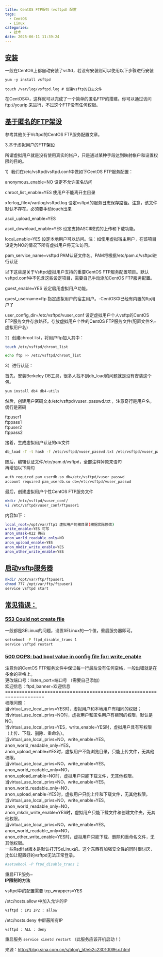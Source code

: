 ```yaml
---
title: CentOS FTP服务（vsftpd）配置
tags:
  - CentOS
  - Linux
categories:
  - 技术
date: 2025-06-11 11:39:24
---
```


## [安装](#1)

一般在CentOS上都自动安装了vsftd，若没有安装则可以使用以下步骤进行安装

```shell
yum -y install vsftpd

touch /var/log/vsftpd.log # 创建vsftp的日志文件
```

在CentOS中，这样就可以完成了一个简单的匿名FTP的搭建。你可以通过访问ftp://yourip 来进行，不过这个FTP没有任何权限。

## [基于匿名的FTP架设](#2)

参考其他关于Vsftpd的CentOS FTP服务配置文章。

3.基于虚拟用户的FTP架设

所谓虚拟用户就是没有使用真实的帐户，只是通过某种手段达到映射帐户和设置权限的目的。

1）我们在/etc/vsftpd/vsftpd.conf中做如下CentOS FTP服务配置：

anonymous\_enable=NO 设定不允许匿名访问

chroot\_list\_enable=YES 使用户不能离开主目录

xferlog\_file=/var/log/vsftpd.log 设定vsftpd的服务日志保存路径。注意，该文件默认不存在。必须要手动touch出来

ascii\_upload\_enable=YES

ascii\_download\_enable=YES 设定支持ASCII模式的上传和下载功能。

local\_enable=YES 设定本地用户可以访问。注：如使用虚拟宿主用户，在该项目设定为NO的情况下所有虚拟用户将无法访问。

pam\_service\_name=vsftpd PAM认证文件名。PAM将根据/etc/pam.d/vsftpd进行认证

以下这些是关于Vsftpd虚拟用户支持的重要CentOS FTP服务配置项目。默认vsftpd.conf中不包含这些设定项目，需要自己手动添加CentOS FTP服务配置。

guest\_enable=YES 设定启用虚拟用户功能。

guest\_username=ftp 指定虚拟用户的宿主用户。-CentOS中已经有内置的ftp用户了

user\_config\_dir=/etc/vsftpd/vuser\_conf 设定虚拟用户个人vsftp的CentOS FTP服务文件存放路径。存放虚拟用户个性的CentOS FTP服务文件(配置文件名=虚拟用户名)

2）创建chroot list，将用户ftp加入其中：

```sh
touch /etc/vsftpd/chroot_list

echo ftp >> /etc/vsftpd/chroot_list
```

3）进行认证：

首先，安装Berkeley DB工具，很多人找不到db\_load的问题就是没有安装这个包。

```sh
yum install db4 db4-utils
```

然后，创建用户密码文本/etc/vsftpd/vuser\_passwd.txt ，注意奇行是用户名，偶行是密码

ftpuser1  
ftppass1  
ftpuser2  
ftppass2

接着，生成虚拟用户认证的db文件

```sh
db_load -T -t hash -f /etc/vsftpd/vuser_passwd.txt /etc/vsftpd/vuser_passwd.db
```

随后，编辑认证文件/etc/pam.d/vsftpd，全部注释掉原来语句  
再增加以下两句

```sh
auth required pam_userdb.so db=/etc/vsftpd/vuser_passwd
account required pam_userdb.so db=/etc/vsftpd/vuser_passwd
```

最后，创建虚拟用户个性CentOS FTP服务文件

```sh
mkdir /etc/vsftpd/vuser_conf/
vi /etc/vsftpd/vuser_conf/ftpuser1
```

内容如下：

```sh
local_root=/opt/var/ftp1 虚拟用户的根目录(根据实际修改)
write_enable=YES 可写
anon_umask=022 掩码
anon_world_readable_only=NO
anon_upload_enable=YES
anon_mkdir_write_enable=YES
anon_other_write_enable=YES
```

## [启动vsftp服务器](#3)

```sh
mkdir /opt/var/ftp/ftpuser1
chmod 777 /opt/var/ftp/ftpuser1
service vsftpd start
```

## [常见错误：](#1)

### [553 Could not create file](#1-1)

一般都是SELinux的问题，设置SELinux的一个值，重启服务器即可。

```sh
setsebool -P ftpd_disable_trans 1
service vsftpd restart
```

### [500 OOPS: bad bool value in config file for: write\_enable](#1-2)

注意你的CentOS FTP服务文件中保证每一行最后没有任何空格，一般出错就是在多余的空格上。  
更改端口号：listen\_port=端口号 （需要自己添加）  
欢迎信息：ftpd\_banner=欢迎信息  
\====================================================================  
权限问题：  
当virtual\_use\_local\_privs=YES时，虚拟用户和本地用户有相同的权限；  
当virtual\_use\_local\_privs=NO时，虚拟用户和匿名用户有相同的权限，默认是NO。  
当virtual\_use\_local\_privs=YES，write\_enable=YES时，虚拟用户具有写权限（上传、下载、删除、重命名）。  
当virtual\_use\_local\_privs=NO，write\_enable=YES，anon\_world\_readable\_only=YES，  
anon\_upload\_enable=YES时，虚拟用户不能浏览目录，只能上传文件，无其他权限。  
当virtual\_use\_local\_privs=NO，write\_enable=YES，anon\_world\_readable\_only=NO，  
anon\_upload\_enable=NO时，虚拟用户只能下载文件，无其他权限。  
当virtual\_use\_local\_privs=NO，write\_enable=YES，anon\_world\_readable\_only=NO，  
anon\_upload\_enable=YES时，虚拟用户只能上传和下载文件，无其他权限。  
当virtual\_use\_local\_privs=NO，write\_enable=YES，anon\_world\_readable\_only=NO，  
anon\_mkdir\_write\_enable=YES时，虚拟用户只能下载文件和创建文件夹，无其他权限。  
当virtual\_use\_local\_privs=NO，write\_enable=YES，anon\_world\_readable\_only=NO，  
anon\_other\_write\_enable=YES时，虚拟用户只能下载、删除和重命名文件，无其他权限。  
一些RadHat版本是默认打开SeLinux的。这个东西有加强安全性的同时很讨厌，比如让配置好的vsftpd无法正常登录。

```sh
#setsebool -P ftpd_disable_trans 1
```

重启FTP服务~  
**IP限制的方法**

vsftpd中的配置需要 tcp\_wrappers=YES

/etc/hosts.allow 中加入允许的IP

```sh
vsftpd : IP1 IP2 : allow
```

/etc/hosts.deny 中屏蔽所有IP

```sh
vsftpd : ALL : deny
```

重启服务 `service xinetd restart` （此服务应该开机启动！）

来源：http://blog.sina.com.cn/s/blog\_50e52c230100l9sx.html
